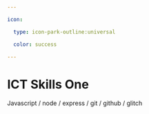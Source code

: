 ```yaml
---

icon: 

  type: icon-park-outline:universal

  color: success

---
```


# ICT Skills One

Javascript / node / express / git / github / glitch